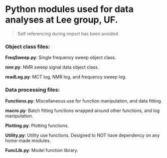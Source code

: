 Python modules used for data analyses at Lee group, UF.
=====

> Self referencing during import has been avoided.

### Object class files:
**FreqSweep.py**:
Single frequency sweep object class.

**nmr.py**:
NMR sweep signal data object class.

**readLog.py**:
MCT log, NMR log, and frequency sweep log.

### Data processing files:
**Functions.py**:
Miscellaneous use for function manipulation, and data fitting.

**macro.py**:
Batch fitting functions wrapped around other functions, and log manipulation.

**Plotting.py**:
Plotting functions.

**Utility.py**:
Utility use functions. Designed to NOT have dependency on any home-made modules.

**FuncLib.py**:
Model function library.
